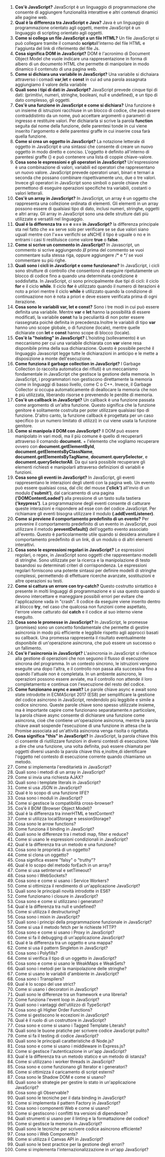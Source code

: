 1. **Cos'è JavaScript?** JavaScript è un linguaggio di programmazione che consente di aggiungere funzionalità interattive e altri contenuti dinamici alle pagine web.
2. **Qual è la differenza tra JavaScript e Java?** Java è un linguaggio di programmazione orientato agli oggetti, mentre JavaScript è un linguaggio di scripting orientato agli oggetti.
3. **Come si collega un file JavaScript a un file HTML?** Un file JavaScript si può collegare tramite il comando **script**all'interno del file HTML e l'aggiunta del link di riferimento del file Js.
4. **Cosa significa DOM in JavaScript?** DOM è l'acronimo di Document Object Model che vuole indicare una rappresentazione in forma di albero di un documento HTML che permette di manipolare in modo dinamico il contenuto di una pagina web. 
5. **Come si dichiara una variabile in JavaScript?** Una variabile si dichaiara attraverso i comadi **var**,**let** e **const** in cui ad una parola assagnata aggiungiamo il valore della variabile
6. **Quali sono i tipi di dati in JavaScript?** JavaScript prevede cinque tipi di dati: (primitivi, numeri, stringhe, booleani, null e undefined), e un tipo di dato complesso, gli oggetti.
7. **Cos'è una funzione in JavaScript e come si dichiara?** Una funzione è un insieme di istruzioni racchiuse in un blocco di codice, che può essere contraddistinto da un nome, può accettare argomenti o parametri di ingresso e restituire valori. Per dichiararla si scrive la parola **function** seguita dal nome della funzione, delle parentesi tonde in cui viene inserito l'argomento e delle parentesi graffe in cui inserire cosa farà quella funzione. 
8. **Come si crea un oggetto in JavaScript?** 
La notazione letterale di oggetto in JavaScript è una sintassi che consente di creare un nuovo oggetto in modo diretto e conciso. L'oggetto è definito all'interno di parentesi graffe {} e può contenere una lista di coppie chiave-valore.
9. **Cosa sono le espressioni e gli operatori in JavaScript?** Un'espressione è una combinazione di valori, variabili ed operatori che rappresentano un nuovo valore. JavaScript prevede operatori unari, binari e ternari a seconda che possano combinare rispettivamente uno, due o tre valori.
Invece gli operatori in JavaScript sono simboli o parole chiave che permettono di eseguire operazioni specifiche tra variabili, costanti o valori letterali.
10. **Cos'è un array in JavaScript?** 
In JavaScript, un array è un oggetto che rappresenta una collezione ordinata di elementi. Gli elementi in un array possono essere di qualsiasi tipo di dato, inclusi numeri, stringhe, oggetti e altri array. Gli array in JavaScript sono una delle strutture dati più utilizzate e versatili nel linguaggio.
11. **Qual è la differenza tra == e === in JavaScript?** la differenza principale sta nel fatto che **==** serve solo per verificare se se due valori siano uguali mentre con l'**===** verifichi se aNCHE il tipo è uguale o no e in entrami i casi ti restituisce come valore **true** o **false**.
12. **Come si scrive un commento in JavaScript?** In Javascript, un commento si scrive aggiungendo **//** prima del commento se vuoi commentare sulla stessa riga, oppure aggiungere /* e */ se vuoi commentare su più righe.
13. **Quali sono i cicli in JavaScript e come funzionano?** In JavaScript, i cicli sono strutture di controllo che consentono di eseguire ripetutamente un blocco di codice fino a quando una determinata condizione è soddisfatta.
In JavaScript, ci sono principalmente due tipi di cicli: il ciclo **for** e il ciclo **while**.
Il ciclo **for** è utilizzato quando il numero di iterazioni è noto a priori mentre il ciclo **while** è utilizzato quando la condizione di continuazione non è nota a priori e deve essere verificata prima di ogni iterazione. 
14. **Cosa sono le variabili var, let e const?** Sono i tre modi in cui può essere definita una variabile. Mentre **var** e **let** hanno la possibilità di essere modificati, la variabile **const** ha la peculiarità di non poter essere riassegnata poichè definita in precedenza.Inoltre le variabili di tipo **var** hanno uno scope globale, o di funzione (locale), mentre quelle dichiarate con **let** e **const** hanno scope di blocco (locale).
15. **Cos'è la "hoisting" in JavaScript?** L'hoisting (sollevamento) è un meccanismo per cui una variabile dichiarata con **var** viene resa disponibile prima della sua dichiarazione. Questo è possibile perché il linguaggio Javascript legge tutte le dichiarazioni in anticipo e le mette a disposizione a monte dell'esecuzione.
16. **Come funziona il garbage collection in JavaScript?** l Garbage Collection (o raccolta automatica dei rifiuti) è un meccanismo fondamentale in JavaScript che gestisce la gestione della memoria. In JavaScript, i programmatori non gestiscono direttamente la memoria come in linguaggi di basso livello, come C o C++. Invece, il Garbage Collector si occupa automaticamente di deallocare la memoria che non è più utilizzata, liberando risorse e prevenendo le perdite di memoria.
17. **Cos'è un callback in JavaScript?** Un callback è una funzione passata come argomento di un'altra funzione.
Questo significa che la funzione genitore è solitamente costruita per poter utilizzare qualsiasi tipo di funzione. D'altro canto, la funzione callback è progettata per un caso specifico (o un numero limitato di utilizzi) in cui viene usata la funzione genitore.
18. **Come si manipola il DOM con JavaScript?** Il DOM  può essere manipolato in vari modi, ma il più comune è quello di recuperarli attraverso il comando **document.** + l'elemento che vogliamo recuperare ovvero con **document.getElementById**, **document.getElementsByClassName**, **document.getElementsByTagName**, **document.querySelector**, e **document.querySelectorAll**. Da qui sarà possibile recuperare gli elementi richiesti e manipolarli attraverso definizioni di variabili e funzioni.
19. **Cosa sono gli eventi in JavaScript?** In JavaScript, gli eventi rappresentano le interazioni degli utenti con la pagina web. Un evento può essere qualsiasi cosa, dal clic del mouse **('click')** all'invio di un modulo **('submit')**, dal caricamento di una pagina **('DOMContentLoaded')** alla pressione di un tasto sulla tastiera **('keypress')**. La programmazione degli eventi consente di catturare queste interazioni e rispondere ad esse con del codice JavaScript.
Per richiamare gli eventi bisogna utilizzare il modulo **(.addEventListener)**.
20. **Come si previene il comportamento predefinito di un evento?** 
Per prevenire il comportamento predefinito di un evento in JavaScript, puoi utilizzare il metodo **preventDefault()** dell'oggetto evento associato all'evento. Questo è particolarmente utile quando si desidera annullare il comportamento predefinito di un link, di un modulo o di altri elementi interattivi.
21. **Cosa sono le espressioni regolari in JavaScript?** 
Le espressioni regolari, o regex, in JavaScript sono oggetti che rappresentano modelli di stringhe. Sono utilizzate per la ricerca e la manipolazione di testo basandosi su determinati criteri di corrispondenza. Le espressioni regolari forniscono una potente sintassi per definire modelli di stringhe complessi, permettendo di effettuare ricerche avanzate, sostituzioni e altre operazioni su testi.
22. **Come si cattura un errore con try-catch?** Questo costrutto sintattico è presente in molti linguaggi di programmazione e si usa questo quando si devono intercettare e maneggiare possibili errori per evitare che l'applicazione vada in "crash". Il codice da eseguire viene inserito dentro al blocco **try**, nel caso che qualcosa non funzioni come aspettato, l'errore viene catturato dal **catch** e il codice al suo interno viene eseguito.
23. **Cosa sono le promesse in JavaScript?** In JavaScript, le promesse (promises) sono un concetto fondamentale che permette di gestire asincronia in modo più efficiente e leggibile rispetto agli approcci basati su callback. Una promessa rappresenta il risultato eventualmente disponibile di un'operazione asincrona, che può essere un successo o un fallimento.
24. **Cos'è l'asincronia in JavaScript?** L'asincronia in JavaScript si riferisce alla gestione di operazioni che non seguono il flusso di esecuzione sincrona del programma. In un contesto sincrono, le istruzioni vengono eseguite una dopo l'altra, e il controllo non passa alla successiva fino a quando l'attuale non è completata. In un ambiente asincrono, le operazioni possono essere avviate, ma il controllo non attende il loro completamento e continua con l'esecuzione del resto del codice.
25. **Come funzionano async e await?** Le parole chiave async e await sono state introdotte in ECMAScript 2017 (ES8) per semplificare la gestione del codice asincrono in JavaScript, rendendolo più leggibile e simile a codice sincrono. Queste parole chiave sono spesso utilizzate insieme, ma è importante capire come funzionano separatamente.n particolare, la parola chiave async consente di dichiarare una funzione come asincrona, cioè che contiene un'operazione asincrona, mentre la parola chiave await sospende l'esecuzione di una funzione in attesa che la Promise associata ad un'attività asincrona venga risolta o rigettata.
26. **Cosa significa "this" in JavaScript?** In JavaScript, la parola chiave this ci consente di riutilizzare funzioni in diversi contesti di esecuzione. Vale a dire che una funzione, una volta definita, può essere chiamata per oggetti diversi usando la parola chiave this e,inoltre,di identificare l'oggetto nel contesto di esecuzione corrente quando chiamiamo un metodo.
27. Come si implementa l'ereditarietà in JavaScript?
28. Quali sono i metodi di un array in JavaScript?
29. Come si invia una richiesta AJAX?
30. Quali sono i template literals in JavaScript?
31. Come si usa JSON in JavaScript?
32. Qual è lo scopo di una funzione IIFE?
33. Cosa sono i moduli in JavaScript?
34. Come si gestisce la compatibilità cross-browser?
35. Cos'è il BOM (Browser Object Model)?
36. Qual è la differenza tra innerHTML e textContent?
37. Come si utilizza localStorage e sessionStorage?
38. Cosa sono le arrow functions?
39. Come funziona il binding in JavaScript?
40. Quali sono le differenze tra i metodi map, filter e reduce?
41. Come si usano le espressioni condizionali in JavaScript?
42. Qual è la differenza tra un metodo e una funzione?
43. Cosa sono le proprietà di un oggetto?
44. Come si clona un oggetto?
45. Cosa significa essere "falsy" o "truthy"?
46. Qual è lo scopo del metodo forEach in un array?
47. Come si usa setInterval e setTimeout?
48. Cosa sono i WebSockets?
49. Cosa sono e come si usano i Service Workers?
50. Come si ottimizza il rendimento di un'applicazione JavaScript?
51. Quali sono le principali novità introdotte in ES6?
52. Come funzionano i closure in JavaScript?
53. Cosa sono e come si utilizzano i generatori?
54. Qual è la differenza tra null e undefined?
55. Come si utilizza il destructuring?
56. Cosa sono i mixin in JavaScript?
57. Quali sono i principi della programmazione funzionale in JavaScript?
58. Come si usa il metodo fetch per le richieste HTTP?
59. Cosa sono e come si usano i Proxy in JavaScript?
60. Come si fa il debugging di un'applicazione JavaScript?
61. Qual è la differenza tra un oggetto e una mappa?
62. Come si usa il pattern Singleton in JavaScript?
63. Cosa sono i Polyfills?
64. Come si verifica il tipo di un oggetto in JavaScript?
65. Cosa sono e come si usano le WeakMaps e WeakSets?
66. Quali sono i metodi per la manipolazione delle stringhe?
67. Come si usano le variabili d'ambiente in JavaScript?
68. Cosa sono i Transpilers?
69. Qual è lo scopo del use strict?
70. Come si usano i decoratori in JavaScript?
71. Quali sono le differenze tra un framework e una libreria?
72. Come funziona l'event loop in JavaScript?
73. Quali sono i vantaggi dell'utilizzo di TypeScript?
74. Cosa sono gli Higher Order Functions?
75. Come si gestiscono le eccezioni in JavaScript?
76. Qual è il ruolo di un costruttore in JavaScript?
77. Cosa sono e come si usano i Tagged Template Literals?
78. Quali sono le buone pratiche per scrivere codice JavaScript pulito?
79. Come si fa il testing di codice JavaScript?
80. Quali sono le principali caratteristiche di Node.js?
81. Cosa sono e come si usano i middleware in Express.js?
82. Come si gestisce l'autenticazione in un'app JavaScript?
83. Qual è la differenza tra un metodo statico e un metodo di istanza?
84. Come si utilizzano i worker threads in JavaScript?
85. Cosa sono e come funzionano gli Iterator e i generatori?
86. Come si ottimizza il caricamento di script esterni?
87. Cosa sono le Shadow DOM e come si usano?
88. Quali sono le strategie per gestire lo stato in un'applicazione JavaScript?
89. Cosa sono gli Observable?
90. Quali sono le tecniche per il data binding in JavaScript?
91. Come si implementa il pattern Factory in JavaScript?
92. Cosa sono i componenti Web e come si usano?
93. Come si gestiscono i conflitti tra versioni di dipendenze?
94. Quali strumenti si usano per il linting e la formattazione del codice?
95. Come si gestisce la memoria in JavaScript?
96. Quali sono le tecniche per scrivere codice asincrono efficiente?
97. Cosa sono i Web Components?
98. Come si utilizza il Canvas API in JavaScript?
99. Quali sono le best practice per la gestione degli errori?
100. Come si implementa l'internazionalizzazione in un'app JavaScript?